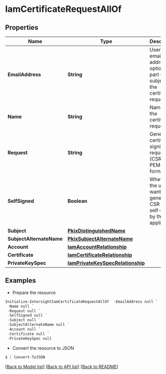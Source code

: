 # IamCertificateRequestAllOf
## Properties

Name | Type | Description | Notes
------------ | ------------- | ------------- | -------------
**EmailAddress** | **String** | User input email address, an optional part of the subject of the certificate request. | [optional] 
**Name** | **String** | Name of the certificate request. | [optional] 
**Request** | **String** | Generated certificate signing request (CSR) in PEM format. | [optional] [readonly] 
**SelfSigned** | **Boolean** | Whether the user wants the generated CSR to be self-signed by the appliance. | [optional] 
**Subject** | [**PkixDistinguishedName**](PkixDistinguishedName.md) |  | [optional] 
**SubjectAlternateName** | [**PkixSubjectAlternateName**](PkixSubjectAlternateName.md) |  | [optional] 
**Account** | [**IamAccountRelationship**](IamAccountRelationship.md) |  | [optional] 
**Certificate** | [**IamCertificateRelationship**](IamCertificateRelationship.md) |  | [optional] 
**PrivateKeySpec** | [**IamPrivateKeySpecRelationship**](IamPrivateKeySpecRelationship.md) |  | [optional] 

## Examples

- Prepare the resource
```powershell
Initialize-IntersightIamCertificateRequestAllOf  -EmailAddress null `
 -Name null `
 -Request null `
 -SelfSigned null `
 -Subject null `
 -SubjectAlternateName null `
 -Account null `
 -Certificate null `
 -PrivateKeySpec null
```

- Convert the resource to JSON
```powershell
$ | Convert-ToJSON
```

[[Back to Model list]](../README.md#documentation-for-models) [[Back to API list]](../README.md#documentation-for-api-endpoints) [[Back to README]](../README.md)

